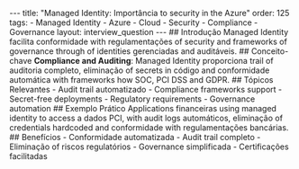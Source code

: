 --- title: "Managed Identity: Importância to security in the Azure" order: 125 tags: - Managed Identity - Azure - Cloud - Security - Compliance - Governance layout: interview_question --- ## Introdução Managed Identity facilita conformidade with regulamentações of security and frameworks of governance through of identities gerenciadas and auditáveis. ## Conceito-chave **Compliance and Auditing**: Managed Identity proporciona trail of auditoria completo, eliminação of secrets in código and conformidade automática with frameworks how SOC, PCI DSS and GDPR. ## Tópicos Relevantes - Audit trail automatizado - Compliance frameworks support - Secret-free deployments - Regulatory requirements - Governance automation ## Exemplo Prático Applications financeiras using managed identity to access a dados PCI, with audit logs automáticos, eliminação of credentials hardcoded and conformidade with regulamentações bancárias. ## Benefícios - Conformidade automatizada - Audit trail completo - Eliminação of riscos regulatórios - Governance simplificada - Certificações facilitadas